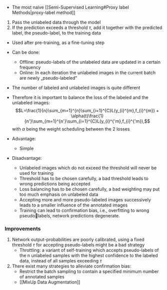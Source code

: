 - The most naive [[Semi-Supervised Learning#Proxy label Methods|proxy-label method]]

1. Pass the unlabeled data through the model
2. If the prediction exceeds a threshold $\tau$, add it together with the predicted label, the pseudo-label, to the training data

- Used after pre-training, as a fine-tuning step
- Can be done: 
	- Offline: pseudo-labels of the unlabeled data are updated in a certain frequency 
	- Online: In each iteration the unlabeled images in the current batch are newly „pseudo-labeled“

- The number of labeled and unlabeled images is quite different 
- Therefore it is important to balance the loss of the labeled and the unlabeled images:$$L=\frac{1}{n}\sum_{m=1}^{n}\sum_{i=1}^{C}L(y_{i}^{m},f_{i}^{m}) + \alpha(t)\frac{1}{n'}\sum_{m=1}^{n'}\sum_{i=1}^{C}L(y_{i}^{'m},f_{i}^{'m}),$$ with $\alpha$ being the weight scheduling between the 2 losses
- Advantage:
	- Simple
- Disadvantage:
	- Unlabeled images which do not exceed the threshold will never be used for training
	- Threshold has to be chosen carefully, a bad threshold leads to wrong predictions being accepted
	- Loss balancing has to be chosen carefully, a bad weighting may put too much emphasis on unlabeled data
	-  Accepting more and more pseudo-labeled images successively leads to a smaller influence of the annotated images
	- Training can lead to confirmation bias, i.e., overfitting to wrong pseudolabels, network predictions degenerate.
### Improvements
1. Network output-probabilities are poorly calibrated, using a fixed threshold $\tau$ for accepting pseudo-labels might be a bad strategy
	- Throttling: a variant of self-training which accepts pseudo-labels of the n unlabeled samples with the highest confidence to the labeled data, instead of all samples exceeding $\tau$
2. There exist many strategies to alleviate confirmation bias:
	- Restrict the batch sampling to contain a specified minimum number of annotated samples
	- [[MixUp Data Augmentation]]